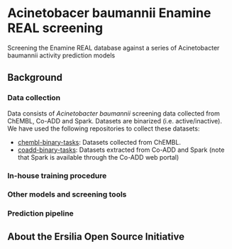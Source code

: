 # Acinetobacer baumannii Enamine REAL screening
Screening the Enamine REAL database against a series of Acinetobacter baumannii activity prediction models

## Background

### Data collection

Data consists of _Acinetobacter baumannii_ screening data collected from ChEMBL, Co-ADD and Spark. Datasets are binarized (i.e. active/inactive). We have used the following repositories to collect these datasets:

- [chembl-binary-tasks](https://github.com/ersilia-os/chembl-binary-tasks): Datasets collected from ChEMBL.
- [coadd-binary-tasks](https://github.com/ersilia-os/coadd-binary-tasks): Datasets extracted from Co-ADD and Spark (note that Spark is available through the Co-ADD web portal)

### In-house training procedure



### Other models and screening tools


### Prediction pipeline


## About the Ersilia Open Source Initiative
